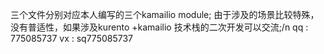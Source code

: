 三个文件分别对应本人编写的三个kamailio module;
由于涉及的场景比较特殊，没有普适性，如果涉及kurento +kamailio 技术栈的二次开发可以交流;/n
qq :  775085737
vx :  sq775085737
